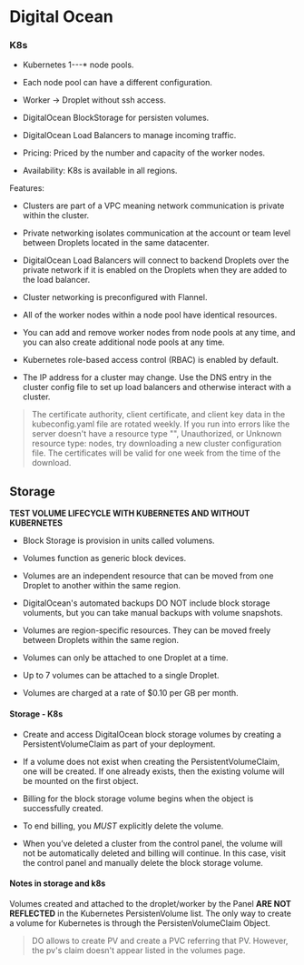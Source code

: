 # Digital Ocean

### K8s

- Kubernetes 1---\* node pools.

- Each node pool can have a different configuration.

- Worker -> Droplet without ssh access.

- DigitalOcean BlockStorage for persisten volumes.

- DigitalOcean Load Balancers to manage incoming traffic.

- Pricing: Priced by the number and capacity of the worker nodes.

- Availability: K8s is available in all regions.

Features:

- Clusters are part of a VPC meaning network communication is private within
the cluster.

- Private networking isolates communication at the account or team level between
Droplets located in the same datacenter.

- DigitalOcean Load Balancers will connect to backend Droplets over the private
network if it is enabled on the Droplets when they are added to the load balancer.

-  Cluster networking is preconfigured with Flannel.

- All of the worker nodes within a node pool have identical resources.

- You can add and remove worker nodes from node pools at any time, and you can
also create additional node pools at any time.

- Kubernetes role-based access control (RBAC) is enabled by default.

- The IP address for a cluster may change. Use the DNS entry in the cluster
config file to set up load balancers and otherwise interact with a cluster.

> The certificate authority, client certificate, and client key data in the
kubeconfig.yaml file are rotated weekly. If you run into errors like the server
doesn't have a resource type "<resource>", Unauthorized, or Unknown resource
type: nodes, try downloading a new cluster configuration file. The certificates
will be valid for one week from the time of the download.

## Storage

**TEST VOLUME LIFECYCLE WITH KUBERNETES AND WITHOUT KUBERNETES**

- Block Storage is provision in units called volumens.

- Volumes function as generic block devices.

- Volumes are an independent resource that can be moved from one Droplet to
another within the same region.

- DigitalOcean's automated backups DO NOT include block storage voluments, but
you can take manual backups with volume snapshots.

- Volumes are region-specific resources. They can be moved freely between Droplets
within the same region.

- Volumes can only be attached to one Droplet at a time.

- Up to 7 volumes can be attached to a single Droplet.

- Volumes are charged at a rate of $0.10 per GB per month.


#### Storage - K8s

- Create and access DigitalOcean block storage volumes by creating a PersistentVolumeClaim
 as part of your deployment.

- If a volume does not exist when creating the PersistentVolumeClaim, one will be created.
If one already exists, then the existing volume will be mounted on the first object.

- Billing for the block storage volume begins when the object is successfully created.

- To end billing, you *MUST* explicitly delete the volume.

- When you’ve deleted a cluster from the control panel, the volume will not be 
automatically deleted and billing will continue. In this case, visit the control 
panel and manually delete the block storage volume.

#### Notes in storage and k8s

Volumes created and attached to the droplet/worker by the Panel **ARE NOT REFLECTED**
in the Kubernetes PersistenVolume list. The only way to create a volume for Kubernetes 
is through the PersistenVolumeClaim Object.

> DO allows to create PV and create a PVC referring that PV. However, the pv's claim
doesn't appear listed in the volumes page.
